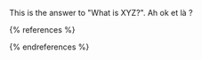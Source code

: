 This is the answer to "What is XYZ?". Ah ok et là ?

{% references %} 

{% endreferences %}











